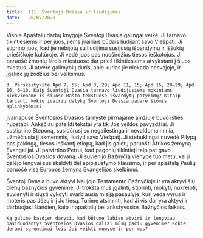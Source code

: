 ```yaml
---
title:  III. Šventoji Dvasia ir liudijimas
date:   28/07/2020
---
```


Visoje Apaštalų darbų knygoje Šventoji Dvasia galingai veikė. Ji tarnavo tikintiesiems ir per juos, jiems įvairiais būdais liudijant savo Viešpatį. Ji stiprino juos, kad jie nebijotų su liudijimu susijusių išbandymų ir iššūkių priešiškoje kultūroje. Ji vedė juos pas nuoširdžius tiesos ieškotojus. Ji paruošė žmonių širdis miestuose dar prieš tikintiesiems atvykstant į šiuos miestus. Ji atvėrė galimybių duris, apie kurias jie niekada nesvajojo, ir įgalino jų žodžius bei veiksmus.

`3. Perskaitykite Apd 7, 55; Apd 8, 29; Apd 11, 15; Apd 15, 28–29; Apd 16, 6–10. Kaip Šventoji Dvasia tarnavo liudijusiems mokiniams kiekviename iš šiuose Rašto tekstuose išvardytų patyrimų? Kitaip tariant, kokių įvairių dalykų Šventoji Dvasia padarė šiomis aplinkybėmis?`
														
Įvairiapusė Šventosios Dvasios tarnystė pirmajame amžiuje buvo išties nuostabi. Anksčiau pateikti tekstai yra tik Jos veiklos pavyzdžiai. Ji sustiprino Steponą, susidūrusį su negailestinga ir nevaldoma minia, užmėčiusia jį akmenimis, liudyti savo Viešpatį. Ji stebuklingai nuvedė Pilypą pas įtakingą, tiesos ieškantį etiopą, kad jis galėtų paruošti Afrikos žemyną Evangelijai. Ji patvirtino Petrui, kad pagonių tikintieji taip pat gavo Šventosios Dvasios dovaną. Ji suvienijo Bažnyčią vienybe tuo metu, kai ji galėjo lengvai susiskaldyti dėl apipjaustymo klausimo, ir per apaštalą Paulių paruošė visą Europos žemyną Evangelijos skelbimui.

Šventoji Dvasia buvo aktyvi Naujojo Testamento Bažnyčioje ir yra aktyvi šių dienų bažnyčios gyvenime. Ji trokšta mus įgalinti, stiprinti, mokyti, nukreipti, suvienyti ir siųsti vykdyti svarbiausią misiją pasaulyje, kuri veda vyrus ir moteris pas Jėzų ir į Jo tiesą. Turime atsiminti, kad Ji vis dar yra aktyvi ir darbuojasi šiandien, kaip ir apaštalų bei ankstyvosios Bažnyčios laikais.

`Ką galime kasdien daryti, kad būtume labiau atviri ir lengviau pasiduodantys Šventosios Dvasios galiai mūsų pačių gyvenime? Kokie derami sprendimai leis Jai veikti mumyse ir per mus?`
